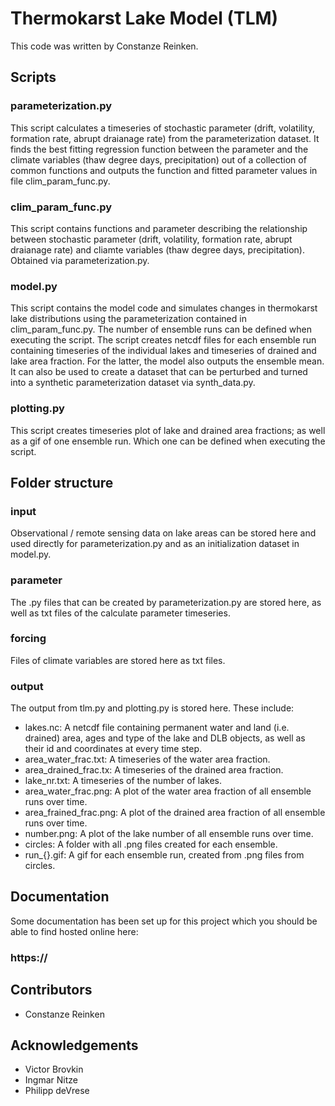 # Thermokarst Lake Model (TLM)

This code was written by Constanze Reinken.

## Scripts


###  parameterization.py

This script calculates a timeseries of stochastic parameter (drift, volatility, formation rate, abrupt draianage rate) from the parameterization dataset. It finds the best fitting regression function between the parameter and the climate variables (thaw degree days, precipitation) out of a collection of common functions and outputs the function and fitted parameter values in file clim_param_func.py.

### clim_param_func.py

This script contains functions and parameter describing the relationship between stochastic parameter (drift, volatility, formation rate, abrupt draianage rate) and cliamte variables (thaw degree days, precipitation). Obtained via parameterization.py.

### model.py

This script contains the model code and simulates changes in thermokarst lake distributions using the parameterization contained in clim_param_func.py. The number of ensemble runs can be defined when executing the script. The script creates netcdf files for each ensemble run containing timeseries of the individual lakes and timeseries of drained and lake area fraction. For the latter, the model also outputs the ensemble mean. It can also be used to create a dataset that can be perturbed and turned into a synthetic parameterization dataset via synth_data.py.

### plotting.py

This script creates timeseries plot of lake and drained area fractions; as well as a gif of one ensemble run. Which one can be defined when executing the script.

## Folder structure

### input

Observational / remote sensing data on lake areas can be stored here and used directly for parameterization.py and as an initialization dataset in model.py. 

### parameter

The .py files that can be created by parameterization.py are stored here, as well as txt files of the calculate parameter timeseries. 

### forcing

Files of climate variables are stored here as txt files.

### output

The output from tlm.py and plotting.py is stored here. These include:
- lakes.nc: A netcdf file containing permanent water and land (i.e. drained) area, ages and type of the lake and DLB objects, as well as their id and coordinates at every time step.
- area_water_frac.txt: A timeseries of the water area fraction.
- area_drained_frac.tx: A timeseries of the drained area fraction.
- lake_nr.txt: A timeseries of the number of lakes.
- area_water_frac.png: A plot of the water area fraction of all ensemble runs over time.
- area_frained_frac.png: A plot of the drained area fraction of all ensemble runs over time.
- number.png: A plot of the lake number of all ensemble runs over time.
- circles: A folder with all .png files created for each ensemble.
- run_{}.gif: A gif for each ensemble run, created from .png files from circles.

## Documentation
Some documentation has been set up for this project which you should be able to find hosted online
here:
### https://



## Contributors
- Constanze Reinken

## Acknowledgements
- Victor Brovkin
- Ingmar Nitze
- Philipp deVrese
